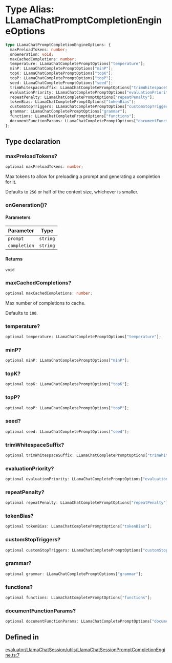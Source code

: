 # Type Alias: LLamaChatPromptCompletionEngineOptions

```ts
type LLamaChatPromptCompletionEngineOptions: {
  maxPreloadTokens: number;
  onGeneration: void;
  maxCachedCompletions: number;
  temperature: LLamaChatCompletePromptOptions["temperature"];
  minP: LLamaChatCompletePromptOptions["minP"];
  topK: LLamaChatCompletePromptOptions["topK"];
  topP: LLamaChatCompletePromptOptions["topP"];
  seed: LLamaChatCompletePromptOptions["seed"];
  trimWhitespaceSuffix: LLamaChatCompletePromptOptions["trimWhitespaceSuffix"];
  evaluationPriority: LLamaChatCompletePromptOptions["evaluationPriority"];
  repeatPenalty: LLamaChatCompletePromptOptions["repeatPenalty"];
  tokenBias: LLamaChatCompletePromptOptions["tokenBias"];
  customStopTriggers: LLamaChatCompletePromptOptions["customStopTriggers"];
  grammar: LLamaChatCompletePromptOptions["grammar"];
  functions: LLamaChatCompletePromptOptions["functions"];
  documentFunctionParams: LLamaChatCompletePromptOptions["documentFunctionParams"];
};
```

## Type declaration

### maxPreloadTokens?

```ts
optional maxPreloadTokens: number;
```

Max tokens to allow for preloading a prompt and generating a completion for it.

Defaults to `256` or half of the context size, whichever is smaller.

### onGeneration()?

#### Parameters

| Parameter | Type |
| ------ | ------ |
| `prompt` | `string` |
| `completion` | `string` |

#### Returns

`void`

### maxCachedCompletions?

```ts
optional maxCachedCompletions: number;
```

Max number of completions to cache.

Defaults to `100`.

### temperature?

```ts
optional temperature: LLamaChatCompletePromptOptions["temperature"];
```

### minP?

```ts
optional minP: LLamaChatCompletePromptOptions["minP"];
```

### topK?

```ts
optional topK: LLamaChatCompletePromptOptions["topK"];
```

### topP?

```ts
optional topP: LLamaChatCompletePromptOptions["topP"];
```

### seed?

```ts
optional seed: LLamaChatCompletePromptOptions["seed"];
```

### trimWhitespaceSuffix?

```ts
optional trimWhitespaceSuffix: LLamaChatCompletePromptOptions["trimWhitespaceSuffix"];
```

### evaluationPriority?

```ts
optional evaluationPriority: LLamaChatCompletePromptOptions["evaluationPriority"];
```

### repeatPenalty?

```ts
optional repeatPenalty: LLamaChatCompletePromptOptions["repeatPenalty"];
```

### tokenBias?

```ts
optional tokenBias: LLamaChatCompletePromptOptions["tokenBias"];
```

### customStopTriggers?

```ts
optional customStopTriggers: LLamaChatCompletePromptOptions["customStopTriggers"];
```

### grammar?

```ts
optional grammar: LLamaChatCompletePromptOptions["grammar"];
```

### functions?

```ts
optional functions: LLamaChatCompletePromptOptions["functions"];
```

### documentFunctionParams?

```ts
optional documentFunctionParams: LLamaChatCompletePromptOptions["documentFunctionParams"];
```

## Defined in

[evaluator/LlamaChatSession/utils/LlamaChatSessionPromptCompletionEngine.ts:7](https://github.com/withcatai/node-llama-cpp/blob/6405ee945e792651123189aae2612212095765b6/src/evaluator/LlamaChatSession/utils/LlamaChatSessionPromptCompletionEngine.ts#L7)

